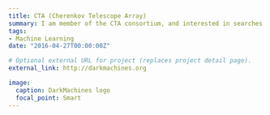 ```yaml
---
title: CTA (Cherenkov Telescope Array)
summary: I am member of the CTA consortium, and interested in searches for dark matter using gamma ray data.
tags:
- Machine Learning
date: "2016-04-27T00:00:00Z"

# Optional external URL for project (replaces project detail page).
external_link: http://darkmachines.org

image:
  caption: DarkMachines logo
  focal_point: Smart
---
```

